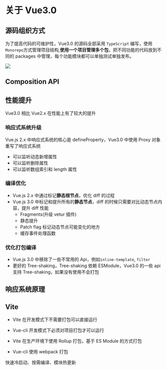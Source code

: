 # 关于 Vue3.0

## 源码组织方式

为了提高代码的可维护性，Vue3.0 的源码全部采用 `TypeScript` 编写，使用`Monorepo`方式管理项目结构,**使用一个项目管理多个包**，把不同功能的代码放到不同的 packages 中管理，每个功能模块都可以单独测试单独发布。

![](./framework/vue3_package.png)

## Composition API

## 性能提升

Vue3.0 相比 Vue2.x 在性能上有了较大的提升

### 响应式系统升级

Vue.js 2.x 中响应式系统的核心是 defineProperty，Vue3.0 中使用 Proxy 对象重写了响应式系统

- 可以监听动态新增属性
- 可以监听删除属性
- 可以监听数组索引和 length 属性

### 编译优化

- Vue.js 2.x 中通过标记**静态根节点**，优化 diff 的过程
- Vue.js 3.0 中标记和提升所有的**静态节点**，diff 的时候只需要对比动态节点内容，提升 diff 性能
  - Fragments(升级 vetur 插件)
  - 静态提升
  - Patch flag 标记动态节点可能变化的地方
  - 缓存事件处理函数

### 优化打包编译

- Vue.js 3.0 中移除了一些不常用的 Api，例如`inline-template`, `filter`
- 更好的 Tree-shaking，Tree-shaking 依赖 ESModule，Vue3.0 的一些 api 支持 Tree-shaking，如果没有使用不会打包

## 响应系统原理

## Vite

- Vite 在开发模式下不需要打包可以直接运行
- Vue-cli 开发模式下必须对项目打包才可以运行

- Vite 在生产环境下使用 Rollup 打包，基于 ES Module 的方式打包
- Vue-cli 使用 webpack 打包

快速冷启动、按需编译、模块热更新
